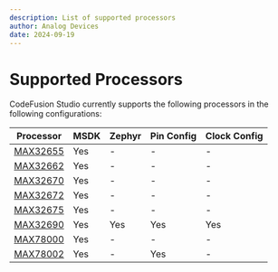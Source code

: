 ```yaml
---
description: List of supported processors
author: Analog Devices
date: 2024-09-19
---
```


# Supported Processors

CodeFusion Studio currently supports the following processors in the following configurations:

| Processor                                                    | MSDK | Zephyr | Pin Config   | Clock Config |
| ------------------------------------------------------------ | ---- | ------ | ------------ | ------------ |
| [MAX32655](https://www.analog.com/en/products/MAX32655.html) | Yes  | -      | -            | -            |
| [MAX32662](https://www.analog.com/en/products/MAX32662.html) | Yes  | -      | -            | -            |
| [MAX32670](https://www.analog.com/en/products/MAX32670.html) | Yes  | -      | -            | -            |
| [MAX32672](https://www.analog.com/en/products/MAX32672.html) | Yes  | -      | -            | -            |
| [MAX32675](https://www.analog.com/en/products/MAX32675.html) | Yes  | -      | -            | -            |
| [MAX32690](https://www.analog.com/en/products/MAX32690.html) | Yes  | Yes    | Yes          | Yes          |
| [MAX78000](https://www.analog.com/en/products/MAX78000.html) | Yes  | -      | -            | -            |
| [MAX78002](https://www.analog.com/en/products/MAX78002.html) | Yes  | -      | Yes          | -            |
